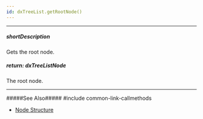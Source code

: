 ```yaml
---
id: dxTreeList.getRootNode()
---
```

---
##### shortDescription
Gets the root node.

##### return: dxTreeListNode
The root node.

---
#####See Also#####
#include common-link-callmethods
- [Node Structure](/Documentation/ApiReference/UI_Widgets/dxTreeList/Node/)